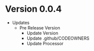 # Version 0.0.4
* Updates
  - Pre Release Version
    - Update Version
    - Update .github/CODEOWNERS
    - Update Processor
